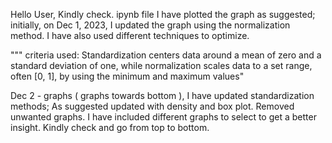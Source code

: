 Hello User,
Kindly check. ipynb file  I have plotted the graph as suggested; initially, on Dec  1, 2023,  I updated the graph using the normalization method. I have also used different techniques to optimize.

""" criteria used: Standardization centers data around a mean of zero and a standard deviation of one, while normalization scales data to a set range, often [0, 1], by using the minimum and maximum values"

Dec 2 - graphs  ( graphs towards bottom ), I have updated  standardization methods; As suggested updated with density and box plot. Removed unwanted graphs. I have included different graphs to select to get a better insight. Kindly check and go from top to bottom.
